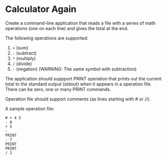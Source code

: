 # Calculator Again
Create a command-line application that reads a file with a series of math operations (one on each line) and gives the total at the end.

The following operations are supported:

1. `+` (sum)
2. `-` (subtract)
3. `*` (multiply)
4. `/` (divide)
5. `-` (negation) (WARNING: The same symbol with subtraction)

The application should suppport PRINT operation that prints out the current total to the standard output (stdout) when it appears in a operation file. There can be zero, one or many PRINT commands.

Operation file should support comments (as lines starting with # or //).

A sample operation file:
```
# + 4 5
- 8
+ 5
-
PRINT
- 7
PRINT
PRINT
/ 2
```
